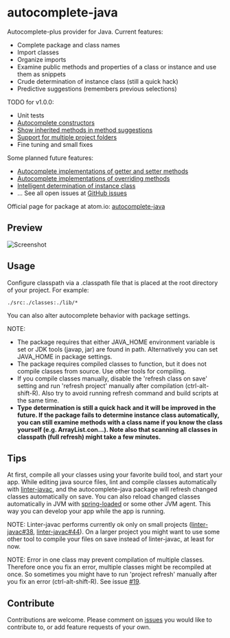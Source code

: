# autocomplete-java

Autocomplete-plus provider for Java. Current features:

* Complete package and class names
* Import classes
* Organize imports
* Examine public methods and properties of a class or instance and use them as snippets
* Crude determination of instance class (still a quick hack)
* Predictive suggestions (remembers previous selections)

TODO for v1.0.0:

* Unit tests
* [Autocomplete constructors](https://github.com/keskiju/autocomplete-java/issues/2)
* [Show inherited methods in method suggestions](https://github.com/keskiju/autocomplete-java/issues/6)
* [Support for multiple project folders](https://github.com/keskiju/autocomplete-java/issues/9)
* Fine tuning and small fixes

Some planned future features:

* [Autocomplete implementations of getter and setter methods](https://github.com/keskiju/autocomplete-java/issues/3)
* [Autocomplete implementations of overriding methods](https://github.com/keskiju/autocomplete-java/issues/4)
* [Intelligent determination of instance class](https://github.com/keskiju/autocomplete-java/issues/8)
* ... See all open issues at [GitHub issues](https://github.com/keskiju/autocomplete-java/issues)

Official page for package at atom.io: [autocomplete-java](https://atom.io/packages/autocomplete-java)

## Preview

![Screenshot](https://raw.github.com/keskiju/autocomplete-java/master/screenshot.gif)

## Usage

Configure classpath via a .classpath file that is placed at the root directory of your project. For example:

    ./src:./classes:./lib/*

You can also alter autocomplete behavior with package settings.  

NOTE:
* The package requires that either JAVA_HOME environment variable is set or JDK tools (javap, jar) are found in path. Alternatively you can set JAVA_HOME in package settings.
* The package requires compiled classes to function, but it does not compile classes from source. Use other tools for compiling.
* If you compile classes manually, disable the 'refresh class on save' setting and run 'refresh project' manually after compilation (ctrl-alt-shift-R). Also try to avoid running refresh command and build scripts at the same time.
* **Type determination is still a quick hack and it will be improved in the future. If the package fails to determine instance class automatically, you can still examine methods with a class name if you know the class yourself (e.g. ArrayList.con...). Note also that scanning all classes in classpath (full refresh) might take a few minutes.**

## Tips

At first, compile all your classes using your favorite build tool, and start your app. While editing java source files, lint and compile classes automatically with [linter-javac](https://atom.io/packages/linter-javac), and the autocomplete-java package will refresh changed classes automatically on save. You can also reload changed classes automatically in JVM with [spring-loaded](https://github.com/spring-projects/spring-loaded) or some other JVM agent. This way you can develop your app while the app is running.

NOTE: Linter-javac performs currently ok only on small projects ([linter-javac#38](https://github.com/AtomLinter/linter-javac/issues/38), [linter-javac#44](https://github.com/AtomLinter/linter-javac/issues/44)). On a larger project you might want to use some other tool to compile your files on save instead of linter-javac, at least for now.

NOTE: Error in one class may prevent compilation of multiple classes. Therefore once you fix an error, multiple classes might be recompiled at once. So sometimes you might have to run 'project refresh' manually after you fix an error (ctrl-alt-shift-R). See issue [#19](https://github.com/keskiju/autocomplete-java/issues/19).

## Contribute

Contributions are welcome. Please comment on [issues](https://github.com/keskiju/autocomplete-java/issues) you would like to contribute to, or add feature requests of your own.
